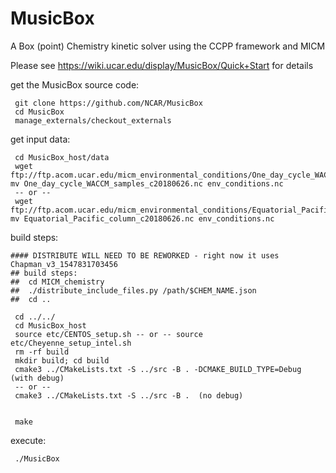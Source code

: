# MusicBox
A Box (point) Chemistry kinetic solver using the CCPP framework and MICM

Please see https://wiki.ucar.edu/display/MusicBox/Quick+Start for details

get the MusicBox source code:
```
 git clone https://github.com/NCAR/MusicBox
 cd MusicBox
 manage_externals/checkout_externals
```    
get input data:
```
 cd MusicBox_host/data 
 wget  ftp://ftp.acom.ucar.edu/micm_environmental_conditions/One_day_cycle_WACCM_samples_c20180626.nc; mv One_day_cycle_WACCM_samples_c20180626.nc env_conditions.nc
 -- or --
 wget  ftp://ftp.acom.ucar.edu/micm_environmental_conditions/Equatorial_Pacific_column_c20180626.nc; mv Equatorial_Pacific_column_c20180626.nc env_conditions.nc
```
build steps:
```
#### DISTRIBUTE WILL NEED TO BE REWORKED - right now it uses Chapman_v3_1547831703456
## build steps:
##  cd MICM_chemistry
##  ./distribute_include_files.py /path/$CHEM_NAME.json
##  cd ..

 cd ../../
 cd MusicBox_host
 source etc/CENTOS_setup.sh -- or -- source etc/Cheyenne_setup_intel.sh
 rm -rf build
 mkdir build; cd build
 cmake3 ../CMakeLists.txt -S ../src -B . -DCMAKE_BUILD_TYPE=Debug (with debug)
 -- or --
 cmake3 ../CMakeLists.txt -S ../src -B .  (no debug)


 make
```
execute:
```
 ./MusicBox
```
